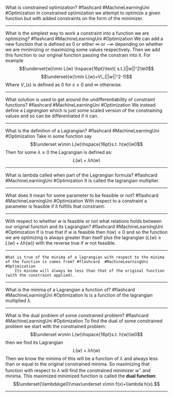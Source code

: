 What is constrained optimization? #flashcard  #MachineLearningUni #Optimization
	 In constrained optimization we attempt to optimize a given function but with added constraints on the form of the minimizer.

---
What is the simplest way to work a constraint into a function we are optimizing? #flashcard  #MachineLearningUni #Optimization 
	We can add a new function that is defined as 0 or either $\infty$ or $-\infty$ depending on whether we are minimizing or maximizing some values respectively. Then we add this function to our original function passing the constrain into it. For example $$\underset{w}\min L(w) \hspace{16pt}\text{ s.t.}||w||^2\le0$$ $$\underset{w}\min L(w)+V\_(||w||^2-1)$$ Where $V\_(s)$ is defined as 0 for $s\le0$ and $\infty$ otherwise.

---
What solution is used to get around the undifferentiability of constraint functions? #flashcard  #MachineLearningUni #Optimization 
	We instead define a *Lagrangian* which is just some scaled version of the constraining values and so can be differentiated if it can.

---
What is the definition of a Lagrangian? #flashcard  #MachineLearningUni #Optimization
	Take in some function say $$\underset w\min L(w)\hspace{16pt}s.t. h(w)\le0$$ Then for some $\lambda\ge0$ the Lagrangian is defined as: $$L(w)+\lambda 
 h(w)$$

---
What is lambda called when part of the Lagrangian formula? #flashcard  #MachineLearningUni #Optimization 
	It is called the lagrangian multiplier.

---
What does it mean for some parameter to be feasible or not? #flashcard  #MachineLearningUni #Optimization
	With respect to a constraint a parameter is feasible if it fulfills that constraint.

---
With respect to whether $w$ is feasible or not what relations holds between our original function and its Lagrangian? #flashcard  #MachineLearningUni #Optimization
	If is true that if $w$ is feasible then $h(w)\le0$ and so the function we are optimizing is always greater than itself plus the lagrangian ($L(w)\ge L(w)+\lambda h(w)$) with the reverse true if $w$ not feasible.

---
	What is true of the minima of a lagrangian with respect to the minima of the function is comes from? #flashcard  #MachineLearningUni #Optimization 
		Its minima will always be less than that of the original function (with the constraint applied).

---
What is the minima of a Lagrangian a function of? #flashcard  #MachineLearningUni #Optimization 
	Is is a function of the lagrangian multiplied $\lambda$.

---
What is the dual problem of some constrained problem? #flashcard  #MachineLearningUni #Optimization 
	To find the dual of some constrained problem we start with the constrained problem: $$\underset w\min L(w)\hspace{16pt}s.t. h(w)\le0$$then we find its Lagrangian $$L(w)+\lambda h(w)$$ Then we know the minima of this will be a function of $\lambda$ and always less than or equal to the original constrained minima. So maximizing that function with respect to $\lambda$ will find the constrained minimizer $w^\star$ and minima. This maximized minimized function is called the **dual function**: $$\underset{\lambda\ge0}\max\underset x\min f(x)+\lambda h(x).$$

---
